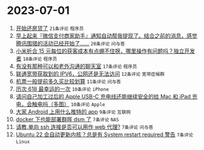 # 2023-07-01

1. [开始还房贷了](https://www.v2ex.com/t/953219) `21条评论` `程序员`
1. [早上起来『微信支付商家助手』通知自动帮我提现了。结合之前的消息，感觉腾讯围猎的活动已经开始了……](https://www.v2ex.com/t/953190) `20条评论` `问与答`
1. [小米折合 15 元每位的获客成本有点绷不住呀，哪里操作有问题吗？独立开发者](https://www.v2ex.com/t/953182) `18条评论` `程序员`
1. [有没有那种可以和老外沟通的聊天室](https://www.v2ex.com/t/953208) `17条评论` `程序员`
1. [联通宽带获取到的 IPV6，公网还是无法访问](https://www.v2ex.com/t/953183) `12条评论` `宽带症候群`
1. [机票一般提前多久买比较划算](https://www.v2ex.com/t/953196) `11条评论` `问与答`
1. [历次 618 最幸运的一次](https://www.v2ex.com/t/953197) `10条评论` `iPhone`
1. [请问自己加工过后的 Apple USB-C 充电线还能继续安全的给 Mac 和 iPad 充电，会触电吗（多图）](https://www.v2ex.com/t/953184) `10条评论` `Apple`
1. [大家 Android 上用什么推特的 app](https://www.v2ex.com/t/953179) `9条评论` `互联网`
1. [docker 下也能部署群晖 dsm 了](https://www.v2ex.com/t/953215) `7条评论` `NAS`
1. [请教,单向 ssh 连接是否可以用作 web 代理?](https://www.v2ex.com/t/953195) `7条评论` `问与答`
1. [Ubuntu 22 会自动更新内核？总是有 System restart required 警告](https://www.v2ex.com/t/953188) `7条评论` `Linux`
